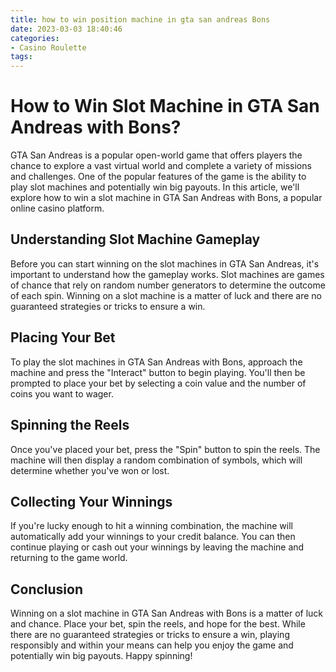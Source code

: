 ```yaml
---
title: how to win position machine in gta san andreas Bons
date: 2023-03-03 18:40:46
categories:
- Casino Roulette
tags:
---
```

# How to Win Slot Machine in GTA San Andreas with Bons?

GTA San Andreas is a popular open-world game that offers players the chance to explore a vast virtual world and complete a variety of missions and challenges. One of the popular features of the game is the ability to play slot machines and potentially win big payouts. In this article, we'll explore how to win a slot machine in GTA San Andreas with Bons, a popular online casino platform.

## Understanding Slot Machine Gameplay

Before you can start winning on the slot machines in GTA San Andreas, it's important to understand how the gameplay works. Slot machines are games of chance that rely on random number generators to determine the outcome of each spin. Winning on a slot machine is a matter of luck and there are no guaranteed strategies or tricks to ensure a win.

## Placing Your Bet

To play the slot machines in GTA San Andreas with Bons, approach the machine and press the "Interact" button to begin playing. You'll then be prompted to place your bet by selecting a coin value and the number of coins you want to wager.

## Spinning the Reels

Once you've placed your bet, press the "Spin" button to spin the reels. The machine will then display a random combination of symbols, which will determine whether you've won or lost.

## Collecting Your Winnings

If you're lucky enough to hit a winning combination, the machine will automatically add your winnings to your credit balance. You can then continue playing or cash out your winnings by leaving the machine and returning to the game world.

## Conclusion

Winning on a slot machine in GTA San Andreas with Bons is a matter of luck and chance. Place your bet, spin the reels, and hope for the best. While there are no guaranteed strategies or tricks to ensure a win, playing responsibly and within your means can help you enjoy the game and potentially win big payouts. Happy spinning!